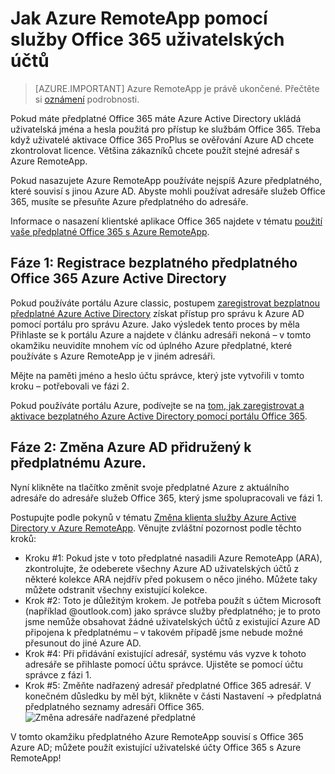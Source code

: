 
<properties 
    pageTitle="Jak používat Azure RemoteApp s uživatelské účty služeb Office 365 | Microsoft Azure"
    description="Naučte se používat Azure RemoteApp s uživatelských účtů Office 365"
    services="remoteapp"
    documentationCenter="" 
    authors="piotrci" 
    manager="mbaldwin" />

<tags 
    ms.service="remoteapp" 
    ms.workload="compute" 
    ms.tgt_pltfrm="na" 
    ms.devlang="na" 
    ms.topic="article" 
    ms.date="08/15/2016" 
    ms.author="elizapo" />



# <a name="how-to-use-azure-remoteapp-with-office-365-user-accounts"></a>Jak Azure RemoteApp pomocí služby Office 365 uživatelských účtů

> [AZURE.IMPORTANT]
> Azure RemoteApp je právě ukončené. Přečtěte si [oznámení](https://go.microsoft.com/fwlink/?linkid=821148) podrobnosti.

Pokud máte předplatné Office 365 máte Azure Active Directory ukládá uživatelská jména a hesla použitá pro přístup ke službám Office 365. Třeba když uživatelé aktivace Office 365 ProPlus se ověřování Azure AD chcete zkontrolovat licence. Většina zákazníků chcete použít stejné adresář s Azure RemoteApp.

Pokud nasazujete Azure RemoteApp používáte nejspíš Azure předplatného, které souvisí s jinou Azure AD. Abyste mohli používat adresáře služeb Office 365, musíte se přesuňte Azure předplatného do adresáře.

Informace o nasazení klientské aplikace Office 365 najdete v tématu [použití vaše předplatné Office 365 s Azure RemoteApp](remoteapp-officesubscription.md).
 
## <a name="phase-1-register-your-free-office-365-azure-active-directory-subscription"></a>Fáze 1: Registrace bezplatného předplatného Office 365 Azure Active Directory
Pokud používáte portálu Azure classic, postupem [zaregistrovat bezplatnou předplatné Azure Active Directory](https://technet.microsoft.com/library/dn832618.aspx) získat přístup pro správu k Azure AD pomocí portálu pro správu Azure. Jako výsledek tento proces by měla Přihlaste se k portálu Azure a najdete v článku adresáři nekoná – v tomto okamžiku neuvidíte mnohem víc od úplného Azure předplatné, které používáte s Azure RemoteApp je v jiném adresáři.

Mějte na paměti jméno a heslo účtu správce, který jste vytvořili v tomto kroku – potřebovali ve fázi 2.

Pokud používáte portálu Azure, podívejte se na [tom, jak zaregistrovat a aktivace bezplatného Azure Active Directory pomocí portálu Office 365](http://azureblogger.com/2016/01/how-to-register-and-activate-a-free-azure-active-directory-using-office-365-portal/).

## <a name="phase-2-change-the-azure-ad-associated-with-your-azure-subscription"></a>Fáze 2: Změna Azure AD přidružený k předplatnému Azure.
Nyní klikněte na tlačítko změnit svoje předplatné Azure z aktuálního adresáře do adresáře služeb Office 365, který jsme spolupracovali ve fázi 1.

Postupujte podle pokynů v tématu [Změna klienta služby Azure Active Directory v Azure RemoteApp](remoteapp-changetenant.md). Věnujte zvláštní pozornost podle těchto kroků:

- Kroku #1: Pokud jste v toto předplatné nasadili Azure RemoteApp (ARA), zkontrolujte, že odeberete všechny Azure AD uživatelských účtů z některé kolekce ARA nejdřív před pokusem o něco jiného. Můžete taky můžete odstranit všechny existující kolekce.
- Krok #2: Toto je důležitým krokem. Je potřeba použít s účtem Microsoft (například @outlook.com) jako správce služby předplatného; je to proto jsme nemůže obsahovat žádné uživatelských účtů z existující Azure AD připojena k předplatnému – v takovém případě jsme nebude možné přesunout do jiné Azure AD.
- Krok #4: Při přidávání existující adresář, systému vás vyzve k tohoto adresáře se přihlaste pomocí účtu správce. Ujistěte se pomocí účtu správce z fázi 1.
- Krok #5: Změňte nadřazený adresář předplatné Office 365 adresář. V konečném důsledku by měl být, klikněte v části Nastavení -> předplatná předplatného seznamy adresáři Office 365. 
![Změna adresáře nadřazené předplatné](./media/remoteapp-o365user/settings.png)
 

V tomto okamžiku předplatného Azure RemoteApp souvisí s Office 365 Azure AD; můžete použít existující uživatelské účty Office 365 s Azure RemoteApp!




